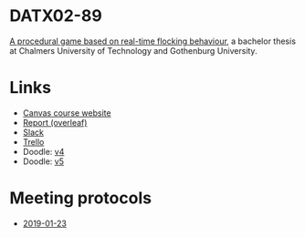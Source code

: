 # DATX02-89
[A procedural game based on real-time flocking behaviour](http://www.chalmers.se/sv/institutioner/cse/utbildning/Grundutbildning/kandidatprojekt/Sidor/DATX02_19_37.aspx), a bachelor thesis at Chalmers University of Technology and Gothenburg University.

# Links
- [Canvas course website](https://chalmers.instructure.com/courses/125230000000003735)
- [Report (overleaf)](https://www.overleaf.com/project/5c47881ebbebf743f93ff91a)
- [Slack](https://kandidatarbet-y4s5202.slack.com/messages/CFK63AH5W/)
- [Trello](#)
- Doodle: [v4](https://doodle.com/poll/k4289357cr4cykpr)
- Doodle: [v5](https://doodle.com/poll/vsz9zu8kkauynk9x)

# Meeting protocols
- [2019-01-23](/Documents/01-23_First-meeting.pdf)
